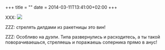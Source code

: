 +++
title = ""
date = 2014-03-11T13:41:00+02:00
+++

XXX: ![](http://img0.joyreactor.cc/pics/post/Steampunk-стимпанк-секс-гид-1114382.jpeg)


ZZZ: стрелять дилдами из ракетницы это вин!


ZZZ: Особливо на дуэли. Типа развернулись и расходитесь, а  ты такой поворачиваешься, стреляешь и поражаешь соперника прямо в анус!


